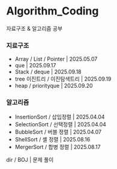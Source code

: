 # Algorithm_Coding
자료구조 &amp; 알고리즘 공부

### 지료구조
- Array / List / Pointer | 2025.05.07
- que | 2025.09.17
- Stack / deque | 2025.09.18
- tree 이진트리 / 이진탐색트리 | 2025.09.19
- heap / priorityque | 2025.09.20

### 알고리즘
- InsertionSort / 삽입정렬 | 2025.04.04
- SelectionSort / 선택정렬 | 2025.04.04
- BubbleSort / 버블 정렬 | 2025.04.07
- ShellSort / 셸 정렬 | 2025.08.16
- MergerSort / 합병 정렬 | 2025.08.17

dir / BOJ | 문제 풀이
